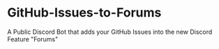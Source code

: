 # GitHub-Issues-to-Forums
A Public Discord Bot that adds your GitHub Issues into the new Discord Feature "Forums"
